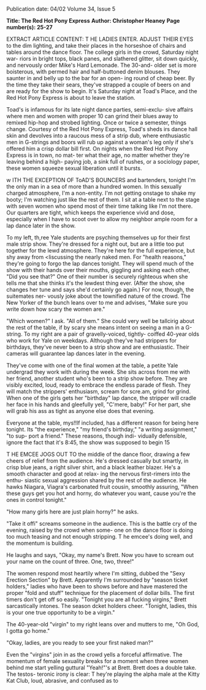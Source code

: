 Publication date: 04/02
Volume 34, Issue 5

**Title: The Red Hot Pony Express**
**Author: Christopher Heaney**
**Page number(s): 25-27**

EXTRACT ARTICLE CONTENT:
T HE LADIES ENTER. ADJUST THEIR EYES to the dim lighting, and 
take their places in the horseshoe of chairs and tables around 
the dance floor. The college girls in the crowd, Saturday night war-
riors in bright tops, black panes, and slathered glitter, sit down 
quickly, and nervously order Mike's Hard Lemonade. The 30-and-
older set is more boisterous, with permed hair and half-buttoned 
denim blouses. They saunter in and belly up to the bar for an open-
ing round of cheap beer. By the time they take their sears, they've 
strapped a couple of beers on and are ready for the show to begin. 
It's Saturday night at Toad's Place, and the Red Hot Pony Express is 
about to leave the station. 

Toad's is infamous for its late night dance parties, semi-exclu-
sive affairs where men and women with proper 10 can grind their 
blues away to remixed hip-hop and strobed lighting. Once or twice 
a semester, things change. Courtesy of the Red Hot Pony Express, 
Toad's sheds irs dance hall skin and devolves into a raucous mess of 
a strip dub, where enthusiastic men in G-strings and boors will rub 
up against a woman's leg only if she's offered him a crisp dollar bill 
first. On nights when the Red Hot Pony Express is in town, no mat-
ter what their age, no matter whether they're leaving behind a high-
paying job, a sink full of rushes, or a sociology paper, these women 
squeeze sexual liberation until it bursts. 

w ITH THE EXCEPTION OF ToAD'S BOUNCERS and bartenders, 
tonight I'm the only man in a sea of more than a hundred 
women. In this sexually charged atmosphere, I'm a non-entity. I'm 
not getting onstage to shake my booty; I'm watching just like the 
rest of them. I sit at a table next to the stage with seven women who 
spend most of their time talking like I'm not there. Our quarters are 
tight, which keeps the experience vivid and dose, especially when I 
have to scoot over to allow my neighbor ample room for a lap dance 
later in the show. 

To my left, th,ree Yale students are psyching themselves up for 
their first male strip show. They're dressed for a night out, but are a 
little too put together for the lewd atmosphere. They're here for the 
full experience, but shy away from <liscussing the nearly naked men. 
For "health reasons," they're going to forgo the lap dances tonight. 
They will spend much of the show with their hands over their 
mouths, giggling and asking each other, "Did you see that?" One of 
their number is securely righteous when she tells me that she thinks 
it's the lewdest thing ever. (After the show, she changes her tune and 
says she'd certainly go again.) For now, though, the suitemates ner-
vously joke about the townified nature of the crowd. The New 
Yorker of the bunch leans over to me and advises, "Make sure you 
write down how scary the women are." 

"Which women?" I ask. 
"All of them." 
She could very well be tallcirig about 
the rest of the table, if by scary she means 
intent on seeing a man in a G-string. To my 
right are a pair of gravelly-voiced, tightly-
coiffed 40-year olds who work for Yale on 
weekdays. Although they've had strippers 
for birthdays, they've never been to a strip 
show and are enthusiastic. Their cameras 
will guarantee lap dances later in the 
evening. 

They've come with one of the final 
women at the table, a petite Yale undergrad 
they work with during the week. She sits 
across from me with her friend, another 
student who's been to a strip show before. 
They are visibly excited, loud, ready to 
embrace the endless parade of flesh. They 
will match the strippers' enthusiasm, 
scream for scre.am, grind for grind. When 
one of the girls gets her "birthday" lap 
dance, the stripper will cradle her face in 
his hands and gleefully yell, "C'mere, 
baby!" For her part, she will grab his ass as 
tight as anyone else does that evening. 

Everyone at the table, mys!!lf included, 
has a different reason for being here 
tonight. Its "the experience," "my friend's 
birthday," "a writing assignment," "to sup-
port a friend." These reasons, though indi-
vidually defensible, ignore the fact that it's 
8:45, the show was supposed to begin 15 

T HE EMCEE JOGS OUT TO the middle of 
the dance floor, drawing a few cheers 
of relief from the audience. He's dressed 
casually but smartly, in crisp blue jeans, a 
right silver shirt, and a black leather blazer. 
He's a smooth character and good at relax-
ing the nervous first-rimers into the enthu-
siastic sexual aggression shared by the rest 
of the audience. He hawks Niagara, 
Viagra's carbonated fruit cousin, smoothly 
assuring, "When these guys get you hot 
and horny, do whatever you want, cause 
you're the ones in control tonight." 

"How many girls here are just plain 
horny?" he asks. 

"Take it offi" screams someone in the 
audience. This is the battle cry of the 
evening, raised by the crowd when some-
one on the dance floor is doing too much 
teasing and not enough stripping. T he 
emcee's doing well, and the momentum is 
building. 

He laughs and says, "Okay, my name's 
Brett. Now you have to scream out your 
name on the count of three. One, two, 
three!" 

The women respond most heartily 
where I'm sitting, dubbed the "Sexy 
Erection Section" by Brett. Apparently I'm 
surrounded by "season ticket holders," 
ladies who have been to shows before and 
have mastered the proper "fold and stuff" 
technique for the placement of dollar bills. 
The first timers don't get off so easily. 
"Tonight you are all fucking virgins," Brett 
sarcastically intones. The season dcket 
holders cheer. "Tonight, ladies, this is your 
one true opportunity to be a virgin." 

The 40-year-old "virgin" to my right 
leans over and mutters to me, "Oh God, I 
gotta go home." 

"Okay, ladies, are you ready to see 
your first naked man?" 

Even the "virgins" join in as the crowd 
yells a forceful affirmative. The momentum 
of female sexuality breaks for a moment 
when three women behind 
me start yelling guttural 
"Yeah!"'s at Brett. Brett does 
a double take. The testos-
teronic irony is clear: 
T hey're playing the 
alpha male at the 
Kitty Kat Club, 
loud, abrasive, and 
confused 
as 
to